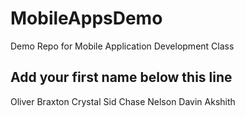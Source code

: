 # MobileAppsDemo
Demo Repo for Mobile Application Development Class

Add your first name below this line
-----------------------------------
Oliver
Braxton
Crystal
Sid
Chase Nelson
Davin
Akshith
